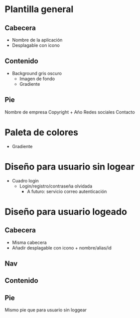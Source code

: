 
# Plantilla general
## Cabecera
* Nombre de la aplicación
* Desplagable con icono

## Contenido
* Background gris oscuro
  * Imagen de fondo
  * Gradiente

## Pie
  Nombre de empresa
  Copyright + Año
  Redes sociales
  Contacto

# Paleta de colores
* Gradiente

# Diseño para usuario sin logear
* Cuadro login
  * Login/registro/contraseña olvidada
    * A futuro: servicio correo autenticación

# Diseño para usuario logeado
## Cabecera
  * Misma cabecera
  * Añadir desplagable con icono + nombre/alias/id
## Nav
## Contenido
## Pie
  Mismo pie que para usuario sin loggear




